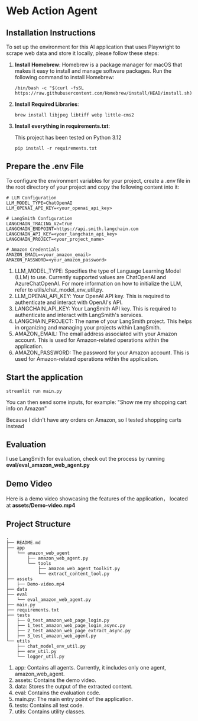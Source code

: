 # Web Action Agent

## Installation Instructions

To set up the environment for this AI application that uses Playwright to scrape web data and store it locally, please follow these steps:

1. **Install Homebrew**:
    Homebrew is a package manager for macOS that makes it easy to install and manage software packages. Run the following command to install Homebrew:
    ```shell
    /bin/bash -c "$(curl -fsSL https://raw.githubusercontent.com/Homebrew/install/HEAD/install.sh)"
    ```
   
2. **Install Required Libraries**: 
    ```shell
    brew install libjpeg libtiff webp little-cms2
    ```
   
3. **Install everything in requirements.txt**: 
    
    This project has been tested on Python 3.12
    ```shell
    pip install -r requirements.txt 
    ```

## Prepare the .env File
To configure the environment variables for your project, create a .env file in the root directory of your project and copy the following content into it:
```text
# LLM Configuration
LLM_MODEL_TYPE=ChatOpenAI
LLM_OPENAI_API_KEY=<your_openai_api_key>

# LangSmith Configuration
LANGCHAIN_TRACING_V2=true
LANGCHAIN_ENDPOINT=https://api.smith.langchain.com
LANGCHAIN_API_KEY=<your_langchain_api_key>
LANGCHAIN_PROJECT=<your_project_name>

# Amazon Credentials
AMAZON_EMAIL=<your_amazon_email>
AMAZON_PASSWORD=<your_amazon_password>
```
1. LLM_MODEL_TYPE: Specifies the type of Language Learning Model (LLM) to use. Currently supported values are ChatOpenAI and AzureChatOpenAI. For more information on how to initialize the LLM, refer to utils/chat_model_env_util.py.
2. LLM_OPENAI_API_KEY: Your OpenAI API key. This is required to authenticate and interact with OpenAI's API.
3. LANGCHAIN_API_KEY: Your LangSmith API key. This is required to authenticate and interact with LangSmith's services.
4. LANGCHAIN_PROJECT: The name of your LangSmith project. This helps in organizing and managing your projects within LangSmith.
5. AMAZON_EMAIL: The email address associated with your Amazon account. This is used for Amazon-related operations within the application.
6. AMAZON_PASSWORD: The password for your Amazon account. This is used for Amazon-related operations within the application.

## Start the application
```shell
streamlit run main.py
```

You can then send some inputs, for example: "Show me my shopping cart info on Amazon" 

Because I didn't have any orders on Amazon, so I tested shopping carts instead

## Evaluation
I use LangSmith for evaluation, check out the process by running **eval/eval_amazon_web_agent.py**

## Demo Video
Here is a demo video showcasing the features of the application， located at **assets/Demo-video.mp4**

## Project Structure
```text
.
├── README.md
├── app
│   └── amazon_web_agent
│       ├── amazon_web_agent.py
│       └── tools
│           ├── amazon_web_agent_toolkit.py
│           └── extract_content_tool.py
├── assets
│   ├── Demo-video.mp4
├── data
├── eval
│   └── eval_amazon_web_agent.py
├── main.py
├── requirements.txt
├── tests
│   ├── 0_test_amazon_web_page_login.py
│   ├── 1_test_amazon_web_page_login_async.py
│   ├── 2_test_amazon_web_page_extract_async.py
│   ├── 3_test_amazon_web_agent.py
└── utils
    ├── chat_model_env_util.py
    ├── env_util.py
    └── logger_util.py
```
1. app: Contains all agents. Currently, it includes only one agent, amazon_web_agent.
2. assets: Contains the demo video.
3. data: Stores the output of the extracted content.
4. eval: Contains the evaluation code.
5. main.py: The main entry point of the application.
6. tests: Contains all test code.
7. utils: Contains utility classes.